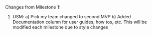 Changes from Milestone 1:
 1) USM: a) Pick my team changed to second MVP
         b) Added Documentation column for user guides, how tos, etc. This will be modified each milestone due to style changes       
         
